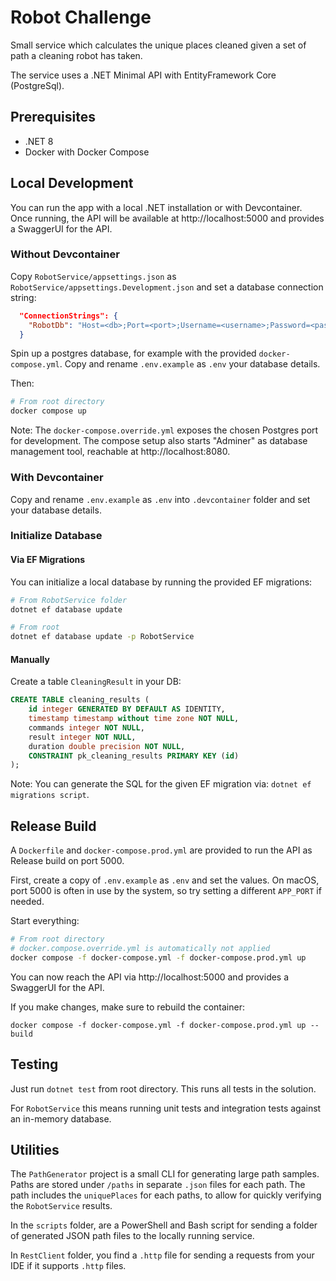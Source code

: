 # Robot Challenge

Small service which calculates the unique places cleaned given a set of path a cleaning robot has taken.

The service uses a .NET Minimal API with EntityFramework Core (PostgreSql).

## Prerequisites

* .NET 8
* Docker with Docker Compose

## Local Development

You can run the app with a local .NET installation or with Devcontainer. Once running, the API will be available at http://localhost:5000 and provides a SwaggerUI for the API.

### Without Devcontainer

Copy `RobotService/appsettings.json` as `RobotService/appsettings.Development.json` and set a database connection string:

```json
  "ConnectionStrings": {
    "RobotDb": "Host=<db>;Port=<port>;Username=<username>;Password=<password>;Database=<DbName>"
  }
```

Spin up a postgres database, for example with the provided `docker-compose.yml`.
Copy and rename `.env.example` as `.env` your database details.

Then:

```sh
# From root directory
docker compose up
```

Note: 
The `docker-compose.override.yml` exposes the chosen Postgres port for development.
The compose setup also starts "Adminer" as database management tool, reachable at http://localhost:8080.

### With Devcontainer

Copy and rename `.env.example` as `.env` into `.devcontainer` folder and set your database details.

### Initialize Database

#### Via EF Migrations

You can initialize a local database by running the provided EF migrations:

```sh
# From RobotService folder
dotnet ef database update
```

```sh
# From root
dotnet ef database update -p RobotService
```

#### Manually

Create a table `CleaningResult` in your DB:

```sql
CREATE TABLE cleaning_results (
    id integer GENERATED BY DEFAULT AS IDENTITY,
    timestamp timestamp without time zone NOT NULL,
    commands integer NOT NULL,
    result integer NOT NULL,
    duration double precision NOT NULL,
    CONSTRAINT pk_cleaning_results PRIMARY KEY (id)
);
```

Note: You can generate the SQL for the given EF migration via: `dotnet ef migrations script`.


## Release Build

A `Dockerfile` and `docker-compose.prod.yml` are provided to run the API as Release build on port 5000.

First, create a copy of `.env.example` as `.env` and set the values.
On macOS, port 5000 is often in use by the system, so try setting a different `APP_PORT` if needed.

Start everything:

```sh
# From root directory
# docker.compose.override.yml is automatically not applied
docker compose -f docker-compose.yml -f docker-compose.prod.yml up
```

You can now reach the API via http://localhost:5000 and provides a SwaggerUI for the API.

If you make changes, make sure to rebuild the container:

```
docker compose -f docker-compose.yml -f docker-compose.prod.yml up --build
```

## Testing

Just run `dotnet test` from root directory. This runs all tests in the solution.

For `RobotService` this means running unit tests and integration tests against an in-memory database.

## Utilities

The `PathGenerator` project is a small CLI for generating large path samples. Paths are stored under `/paths` in separate `.json` files for each path. The path includes the `uniquePlaces` for each paths, to allow for quickly verifying the `RobotService` results.

In the `scripts` folder, are a PowerShell and Bash script for sending a folder of generated JSON path files to the locally running service.

In `RestClient` folder, you find a `.http` file for sending a requests from your IDE if it supports `.http` files.